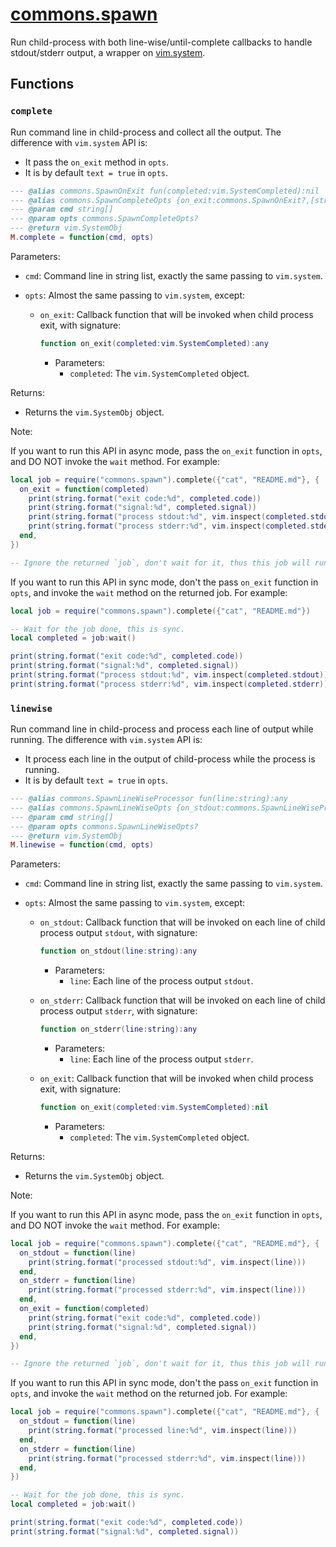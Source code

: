 <!-- markdownlint-disable MD001 MD013 MD034 MD033 MD051 MD024 -->

# [commons.spawn](https://github.com/linrongbin16/commons.nvim/blob/main/lua/commons/spawn.lua)

Run child-process with both line-wise/until-complete callbacks to handle stdout/stderr output, a wrapper on [vim.system](<https://neovim.io/doc/user/lua.html#vim.system()>).

## Functions

### `complete`

Run command line in child-process and collect all the output. The difference with `vim.system` API is:

- It pass the `on_exit` method in `opts`.
- It is by default `text = true` in `opts`.

```lua
--- @alias commons.SpawnOnExit fun(completed:vim.SystemCompleted):nil
--- @alias commons.SpawnCompleteOpts {on_exit:commons.SpawnOnExit?,[string]:any}
--- @param cmd string[]
--- @param opts commons.SpawnCompleteOpts?
--- @return vim.SystemObj
M.complete = function(cmd, opts)
```

Parameters:

- `cmd`: Command line in string list, exactly the same passing to `vim.system`.
- `opts`: Almost the same passing to `vim.system`, except:

  - `on_exit`: Callback function that will be invoked when child process exit, with signature:

    ```lua
    function on_exit(completed:vim.SystemCompleted):any
    ```

    - Parameters:
      - `completed`: The `vim.SystemCompleted` object.

Returns:

- Returns the `vim.SystemObj` object.

Note:

If you want to run this API in async mode, pass the `on_exit` function in `opts`, and DO NOT invoke the `wait` method. For example:

```lua
local job = require("commons.spawn").complete({"cat", "README.md"}, {
  on_exit = function(completed)
    print(string.format("exit code:%d", completed.code))
    print(string.format("signal:%d", completed.signal))
    print(string.format("process stdout:%d", vim.inspect(completed.stdout)))
    print(string.format("process stderr:%d", vim.inspect(completed.stderr)))
  end,
})

-- Ignore the returned `job`, don't wait for it, thus this job will run in async.
```

If you want to run this API in sync mode, don't the pass `on_exit` function in `opts`, and invoke the `wait` method on the returned job. For example:

```lua
local job = require("commons.spawn").complete({"cat", "README.md"})

-- Wait for the job done, this is sync.
local completed = job:wait()

print(string.format("exit code:%d", completed.code))
print(string.format("signal:%d", completed.signal))
print(string.format("process stdout:%d", vim.inspect(completed.stdout)))
print(string.format("process stderr:%d", vim.inspect(completed.stderr)))
```

### `linewise`

Run command line in child-process and process each line of output while running. The difference with `vim.system` API is:

- It process each line in the output of child-process while the process is running.
- It is by default `text = true` in `opts`.

```lua
--- @alias commons.SpawnLineWiseProcessor fun(line:string):any
--- @alias commons.SpawnLineWiseOpts {on_stdout:commons.SpawnLineWiseProcessor,on_stderr:commons.SpawnLineWiseProcessor?,on_exit:commons.SpawnOnExit?,[string]:any}
--- @param cmd string[]
--- @param opts commons.SpawnLineWiseOpts?
--- @return vim.SystemObj
M.linewise = function(cmd, opts)
```

Parameters:

- `cmd`: Command line in string list, exactly the same passing to `vim.system`.
- `opts`: Almost the same passing to `vim.system`, except:

  - `on_stdout`: Callback function that will be invoked on each line of child process output `stdout`, with signature:

    ```lua
    function on_stdout(line:string):any
    ```

    - Parameters:
      - `line`: Each line of the process output `stdout`.

  - `on_stderr`: Callback function that will be invoked on each line of child process output `stderr`, with signature:

    ```lua
    function on_stderr(line:string):any
    ```

    - Parameters:
      - `line`: Each line of the process output `stderr`.

  - `on_exit`: Callback function that will be invoked when child process exit, with signature:

    ```lua
    function on_exit(completed:vim.SystemCompleted):nil
    ```

    - Parameters:
      - `completed`: The `vim.SystemCompleted` object.

Returns:

- Returns the `vim.SystemObj` object.

Note:

If you want to run this API in async mode, pass the `on_exit` function in `opts`, and DO NOT invoke the `wait` method. For example:

```lua
local job = require("commons.spawn").complete({"cat", "README.md"}, {
  on_stdout = function(line)
    print(string.format("processed stdout:%d", vim.inspect(line)))
  end,
  on_stderr = function(line)
    print(string.format("processed stderr:%d", vim.inspect(line)))
  end,
  on_exit = function(completed)
    print(string.format("exit code:%d", completed.code))
    print(string.format("signal:%d", completed.signal))
  end,
})

-- Ignore the returned `job`, don't wait for it, thus this job will run in async.
```

If you want to run this API in sync mode, don't the pass `on_exit` function in `opts`, and invoke the `wait` method on the returned job. For example:

```lua
local job = require("commons.spawn").complete({"cat", "README.md"}, {
  on_stdout = function(line)
    print(string.format("processed line:%d", vim.inspect(line)))
  end,
  on_stderr = function(line)
    print(string.format("processed stderr:%d", vim.inspect(line)))
  end,
})

-- Wait for the job done, this is sync.
local completed = job:wait()

print(string.format("exit code:%d", completed.code))
print(string.format("signal:%d", completed.signal))
```
